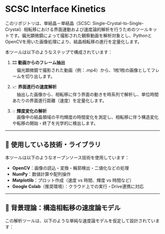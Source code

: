 # SCSC Interface Kinetics

このリポジトリは、単結晶－単結晶（SCSC: Single-Crystal-to-Single-Crystal）相転移における界面運動および速度論的解析を行うためのツールキットです。偏光顕微鏡によって撮影された観察動画を解析対象とし、PythonとOpenCVを用いた画像処理により、結晶相転移の進行を定量化します。

本ツールは以下のようなステップで構成されています：

1. 🎞️ **動画からのフレーム抽出**  
　偏光顕微鏡で撮影された動画（例：.mp4）から、1枚1枚の画像としてフレームを切り出します。

2. 📈 **界面進行の速度解析**  
　抽出した画像から、相転移に伴う界面の動きを時系列で解析し、単位時間あたりの界面進行距離（速度）を定量化します。

3. 💡 **輝度変化の解析**  
　画像中の結晶領域の平均輝度の時間変化を測定し、相転移に伴う構造変化や転移の開始・終了を光学的に検出します。

---

## 🔬 使用している技術・ライブラリ

本ツールは以下のようなオープンソース技術を使用しています：

- **OpenCV**：画像の読込・変換・輪郭検出・二値化などの処理
- **NumPy**：数値計算や配列操作
- **Matplotlib**：プロット作成（速度 vs 時間、輝度 vs 時間など）
- **Google Colab**（推奨環境）：クラウド上での実行・Drive連携に対応

---

## 📐 背景理論：構造相転移の速度論モデル

この解析ツールは、以下のような単純な速度論モデルを仮定して設計されています：

